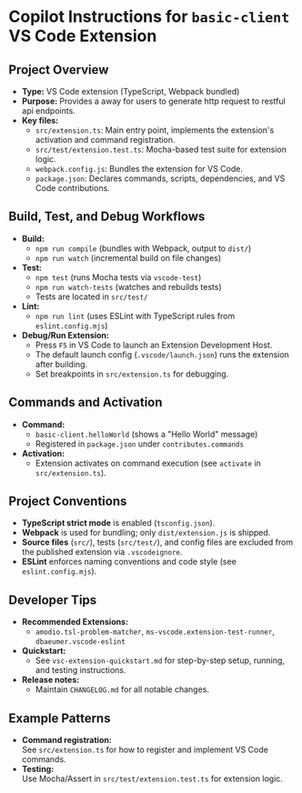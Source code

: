 
# Copilot Instructions for `basic-client` VS Code Extension

## Project Overview

- **Type:** VS Code extension (TypeScript, Webpack bundled)
- **Purpose:** Provides a away for users to generate http request to restful api endpoints. 
- **Key files:**
	- `src/extension.ts`: Main entry point, implements the extension's activation and command registration.
	- `src/test/extension.test.ts`: Mocha-based test suite for extension logic.
	- `webpack.config.js`: Bundles the extension for VS Code.
	- `package.json`: Declares commands, scripts, dependencies, and VS Code contributions.

## Build, Test, and Debug Workflows

- **Build:**  
	- `npm run compile` (bundles with Webpack, output to `dist/`)
	- `npm run watch` (incremental build on file changes)
- **Test:**  
	- `npm test` (runs Mocha tests via `vscode-test`)
	- `npm run watch-tests` (watches and rebuilds tests)
	- Tests are located in `src/test/`
- **Lint:**  
	- `npm run lint` (uses ESLint with TypeScript rules from `eslint.config.mjs`)
- **Debug/Run Extension:**  
	- Press `F5` in VS Code to launch an Extension Development Host.
	- The default launch config (`.vscode/launch.json`) runs the extension after building.
	- Set breakpoints in `src/extension.ts` for debugging.

## Commands and Activation

- **Command:**  
	- `basic-client.helloWorld` (shows a "Hello World" message)
	- Registered in `package.json` under `contributes.commands`
- **Activation:**  
	- Extension activates on command execution (see `activate` in `src/extension.ts`).

## Project Conventions

- **TypeScript strict mode** is enabled (`tsconfig.json`).
- **Webpack** is used for bundling; only `dist/extension.js` is shipped.
- **Source files** (`src/`), tests (`src/test/`), and config files are excluded from the published extension via `.vscodeignore`.
- **ESLint** enforces naming conventions and code style (see `eslint.config.mjs`).

## Developer Tips

- **Recommended Extensions:**  
	- `amodio.tsl-problem-matcher`, `ms-vscode.extension-test-runner`, `dbaeumer.vscode-eslint`
- **Quickstart:**  
	- See `vsc-extension-quickstart.md` for step-by-step setup, running, and testing instructions.
- **Release notes:**  
	- Maintain `CHANGELOG.md` for all notable changes.

## Example Patterns

- **Command registration:**  
	See `src/extension.ts` for how to register and implement VS Code commands.
- **Testing:**  
	Use Mocha/Assert in `src/test/extension.test.ts` for extension logic.